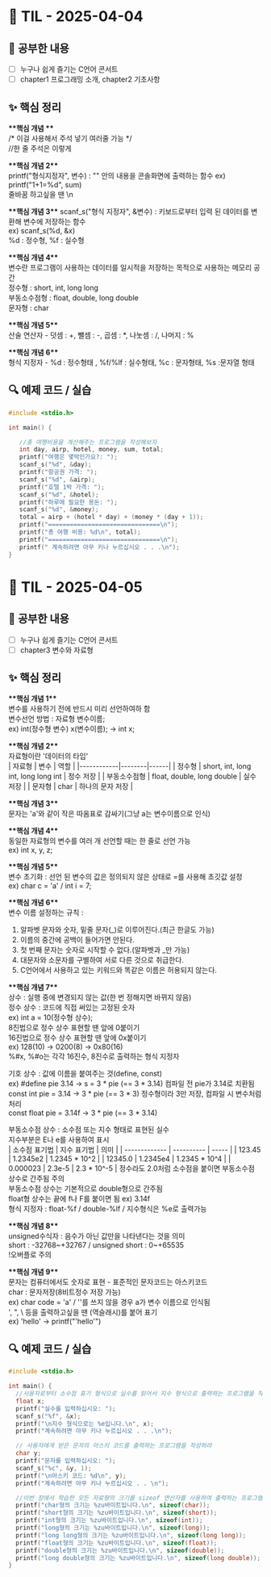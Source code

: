 # 📘 TIL - 2025-04-04

## 📍 공부한 내용
- [ ] 누구나 쉽게 즐기는 C언어 콘서트 
- [ ] chapter1 프로그래밍 소개, chapter2 기초사항

## ✨ 핵심 정리
**\*\*핵심 개념 \*\***  
/* 이걸 사용해서 주석 넣기 여러줄 가능 */  
//한 줄 주석은 이렇게  

**\*\*핵심 개념 2\*\***    
printf("형식지정자", 변수)  : "" 안의 내용을 콘솔화면에 출력하는 함수
ex) printf("1+1=%d", sum)   
줄바꿈 하고싶을 땐 \n  

**\*\*핵심 개념 3\*\***
scanf_s("형식 지정자", &변수) : 키보드로부터 입력 된 데이터를 변환해 변수에 저장하는 함수  
ex) scanf_s(%d, &x)  
%d : 정수형, %f : 실수형  

**\*\*핵심 개념 4\*\***   
변수란 프로그램이 사용하는 데이터를 일시적을 저장하는 목적으로 사용하는 메모리 공간  
정수형 : short, int, long long  
부동소수점형 : float, double, long double  
문자형 : char  

**\*\*핵심 개념 5\*\***   
산술 연산자 - 덧셈 : +, 뺄셈 : -, 곱셈 : *, 나눗셈 : /, 나머지 : %  

**\*\*핵심 개념 6\*\***  
형식 지정자 - %d : 정수형태 , %f/%lf : 실수형태, %c : 문자형태, %s :문자열 형태  

## 🔍 예제 코드 / 실습
 
 ```c
 #include <stdio.h>
 
 int main() {
 
 	//총 여행비용을 계산해주는 프로그램을 작성해보자
 	int day, airp, hotel, money, sum, total;
 	printf("여행은 몇박인가요?: ");
 	scanf_s("%d", &day);
 	printf("항공권 가격: ");
 	scanf_s("%d", &airp);
 	printf("호텔 1박 가격: ");
 	scanf_s("%d", &hotel);
 	printf("하루에 필요한 용돈: ");
 	scanf_s("%d", &money);
 	total = airp + (hotel * day) + (money * (day + 1));
 	printf("===============================\n");
 	printf("총 여행 비용: %d\n", total);
 	printf("===============================\n");
 	printf(" 계속하려면 아무 키나 누르십시오 . . .\n");
 }
 ```
 
 
 # 📘 TIL - 2025-04-05   
 
 ## 📍 공부한 내용   
 - [ ] 누구나 쉽게 즐기는 C언어 콘서트  
 - [ ] chapter3 변수와 자료형 
 
## ✨ 핵심 정리  
 **\*\*핵심 개념 1\*\***  
  변수를 사용하기 전에 반드시 미리 선언하여하 함  
  변수선언 방법 : 자료형 변수이름;  
  ex) int(정수형 변수) x(변수이름); -> int x;  
  
 **\*\*핵심 개념 2\*\***  
 자료형이란 '데이터의 타입'  
 | 자료형  | 변수 | 역할 |
 |------------|--------|------|
 | 정수형     | short, int, long int, long long int | 정수 저장 |
 | 부동소수점형 | float, double, long double | 실수 저장 |
 | 문자형     | char | 하나의 문자 저장 |
 
 
 **\*\*핵심 개념 3\*\***  
  문자는 'a'와 같이 작은 따옴표로 감싸기(그냥 a는 변수이름으로 인식)  
  
 **\*\*핵심 개념 4\*\***  
  동일한 자료형의 변수를 여러 개 선언할 때는 한 줄로 선언 가능  
  ex) int x, y, z;  
  
 **\*\*핵심 개념 5\*\***   
  변수 초기화 : 선언 된 변수의 값은 정의되지 않은 상태로 =를 사용해 초깃값 설정  
  ex) char c = 'a' / int i = 7;  
  
 **\*\*핵심 개념 6\*\***  
  변수 이름 설정하는 규칙 :  
  1. 알파벳 문자와 숫자, 밑줄 문자(_)로 이루어진다.(최근 한글도 가능)  
  2. 이름의 중간에 공백이 들어가면 안된다.  
  3. 첫 번째 문자는 숫자로 시작할 수 없다.(알파벳과 _만 가능)  
  4. 대문자와 소문자를 구별하여 서로 다른 것으로 취급한다.   
  5. C언어에서 사용하고 있는 키워드와 똑같은 이름은 허용되지 않는다.
 
 
 **\*\*핵심 개념 7\*\***     
 상수 : 실행 중에 변경되지 않는 값(한 번 정해지면 바뀌지 않음)   
 정수 상수 : 코드에 직접 써있는 고정된 숫자  
 ex) int a = 10(정수형 상수);  
 8진법으로 정수 상수 표현할 땐 앞에 0붙이기  
 16진법으로 정수 상수 표현할 땐 앞에 0x붙이기  
 ex) 128(10) -> 0200(8) -> 0x80(16)  
 %#x, %#o는 각각 16진수, 8진수로 출력하는 형식 지정자 
 
 기호 상수 : 값에 이름을 붙여주는 것(define, const)  
 ex) #define pie 3.14 -> s = 3 * pie (== 3 * 3.14) 컴파일 전 pie가 3.14로 치환됨  
     const int pie = 3.14 -> 3 * pie (== 3 * 3) 정수형이라 3만 저장, 컴파일 시 변수처럼 처리  
     const float pie = 3.14f -> 3 * pie (== 3 * 3.14)  
     
 부동소수점 상수 : 소수점 또는 지수 형태로 표현된 실수  
 지수부분은 E나 e를 사용하여 표시  
 | 소수점 표기법 | 지수 표기법 | 의미 |
 | ------------- | ---------- | ----- |
 | 123.45        | 1.2345e2 | 1.2345 * 10^2  |
 | 12345.0       | 1.2345e4 | 1.2345 * 10^4 |
 | 0.000023      | 2.3e-5 | 2.3 * 10^-5 |
 정수라도 2.0처럼 소수점을 붙이면 부동소수점 상수로 간주됨 주의  
 부동소수점 상수는 기본적으로 double형으로 간주됨   
 float형 상수는 끝에 f나 F를 붙이면 됨 ex) 3.14f  
 형식 지정자 : float-%f / double-%lf / 지수형식은 %e로 출력가능
 
 **\*\*핵심 개념 8\*\***  
 unsigned수식자 : 음수가 아닌 값만을 나타낸다는 것을 의미   
 short : -32768~+32767 / unsigned short : 0~+65535    
 !오버플로 주의   
 
 **\*\*핵심 개념 9\*\***  
 문자는 컴퓨터에서도 숫자로 표현 - 표준적인 문자코드는 아스키코드  
 char : 문자저장(8비트정수 저장 가능)  
 ex) char code = 'a' / ''를 쓰지 않을 경우 a가 변수 이름으로 인식됨  
 ', ", \ 등을 출력하고싶을 땐 \(역슬래시)를 붙어 표기  
 ex) 'hello' -> printf("\'hello\'")  
 
 ## 🔍 예제 코드 / 실습  
  
  ```c
 #include <stdio.h>

int main() {
	//사용자로부터 소수점 표기 형식으로 실수를 읽어서 지수 형식으로 출력하는 프로그램을 작성하라
	float x;
	printf("실수를 입력하십시오: ");
	scanf_s("%f", &x);
	printf("\n지수 형식으로는 %e입니다.\n", x);
	printf("계속하려면 아무 키나 누르십시오 . . .\n");

	// 사용자에게 받은 문자의 아스키 코드를 출력하는 프로그램을 작성하라
	char y;
	printf("문자를 입력하십시오: ");
	scanf_s("%c", &y, 1);
	printf("\n아스키 코드: %d\n", y);
	printf("계속하려면 아무 키나 누르십시오 . . \n");

	//이번 장에서 학습한 모든 자료형의 크기를 sizeof 연산자를 사용하여 출력하는 프로그램을 작성하라
	printf("char형의 크기는 %zu바이트입니다.\n", sizeof(char));
	printf("short형의 크기는 %zu바이트입니다.\n", sizeof(short));
	printf("int형의 크기는 %zu바이트입니다.\n", sizeof(int));
	printf("long형의 크기는 %zu바이트입니다.\n", sizeof(long));
	printf("long long형의 크기는 %zu바이트입니다.\n", sizeof(long long));
	printf("float형의 크기는 %zu바이트입니다.\n", sizeof(float));
	printf("double형의 크기는 %zu바이트입니다.\n", sizeof(double));
	printf("long double형의 크기는 %zu바이트입니다.\n", sizeof(long double));
}
  ```
